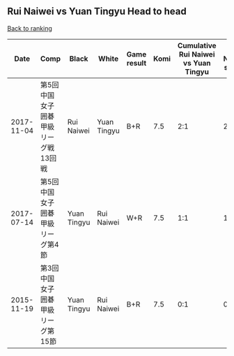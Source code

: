 ## Rui Naiwei vs Yuan Tingyu Head to head

[Back to ranking](../../index.md)




| **Date** | **Comp** | **Black** | **White** | **Game result** | **Komi** | **Cumulative Rui Naiwei vs Yuan Tingyu** | **Rui Naiwei streak** | **Yuan Tingyu streak** | 
| --- | --- | --- | --- | --- | --- | --- | --- | --- |
| 2017-11-04 | 第5回中国女子囲碁甲級リーグ戦13回戦 | Rui Naiwei | Yuan Tingyu | B+R | 7.5 | 2:1 | 2 | 0 | 
| 2017-07-14 | 第5回中国女子囲碁甲級リーグ第4節 | Yuan Tingyu | Rui Naiwei | W+R | 7.5 | 1:1 | 1 | 0 | 
| 2015-11-19 | 第3回中国女子囲碁甲級リーグ第15節 | Yuan Tingyu | Rui Naiwei | B+R | 7.5 | 0:1 | 0 | 1 |





